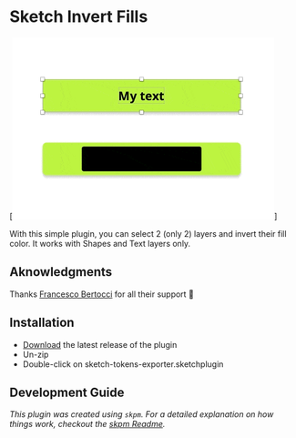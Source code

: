 # Sketch Invert Fills

[![Sketch invert fills plugin preview](/assets/preview.gif)]

With this simple plugin, you can select 2 (only 2) layers and invert their fill color. It works with Shapes and Text layers only.

## Aknowledgments

Thanks [Francesco Bertocci](https://github.com/fbmore) for all their support :pray:

## Installation

-   [Download](../../releases/latest/download/sketch-invert-fills.sketchplugin.zip) the latest release of the plugin
-   Un-zip
-   Double-click on sketch-tokens-exporter.sketchplugin

## Development Guide

_This plugin was created using `skpm`. For a detailed explanation on how things work, checkout the [skpm Readme](https://github.com/skpm/skpm/blob/master/README.md)._
